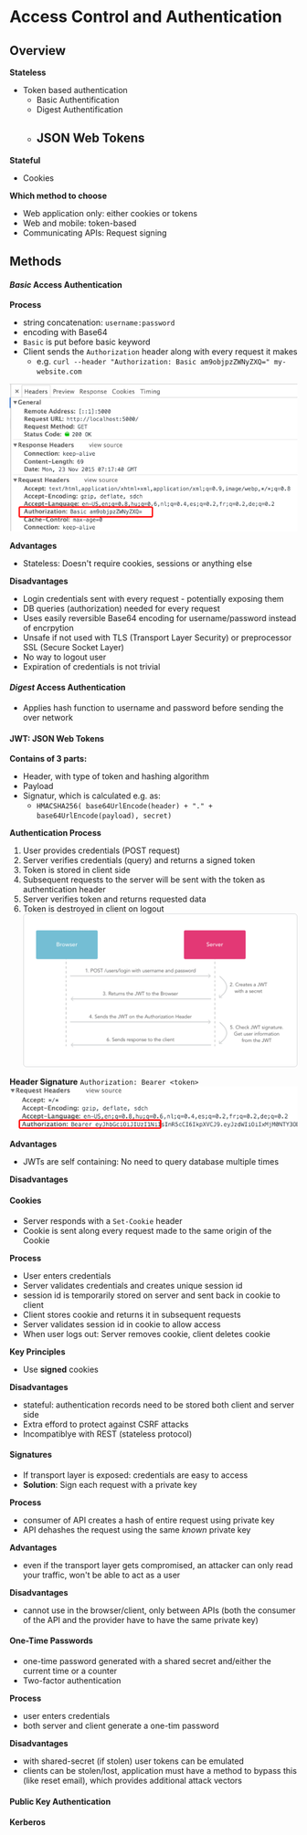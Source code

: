 # Access Control and Authentication

## Overview

**Stateless**
- Token based authentication
	- Basic Authentification
	- Digest Authentification
    - JSON Web Tokens
        - 

**Stateful**
- Cookies



**Which method to choose**
- Web application only: either cookies or tokens
- Web and mobile: token-based
- Communicating APIs: Request signing

## Methods

#### *Basic* Access Authentication

**Process**
- string concatenation: `username:password`
- encoding with Base64
- `Basic` is put before basic keyword
- Client sends the `Authorization` header along with every request it makes
	- e.g. `curl --header "Authorization: Basic am9objpzZWNyZXQ=" my-website.com`

![basic_auth.png](.\img\basic_auth.png)

**Advantages**
- Stateless: Doesn't require cookies, sessions or anything else

**Disadvantages**
- Login credentials sent with every request - potentially exposing them
- DB queries (authorization) needed for every request
- Uses easily reversible Base64 encoding for username/password instead of encrpytion
- Unsafe if not used with TLS (Transport Layer Security) or preprocessor SSL (Secure Socket Layer)
- No way to logout user
- Expiration of credentials is not trivial

#### *Digest* Access Authentication
- Applies hash function to username and password before sending the over network

#### JWT: JSON Web Tokens

**Contains of 3 parts:**
- Header, with type of token and hashing algorithm
- Payload
- Signatur, which is calculated e.g. as:
	- `HMACSHA256( base64UrlEncode(header) + "." + base64UrlEncode(payload), secret)`

**Authentication Process**
1. User provides credentials (POST request)
2. Server verifies credentials (query) and returns a signed token
3. Token is stored in client side
4. Subsequent requests to the server will be sent with the token as authentication header
5. Server verifies token and returns requested data
6. Token is destroyed in client on logout
![jwt-diagram.png](.\img\jwt-diagram.png)


**Header Signature**
`Authorization: Bearer <token>`
![json_token_auth.png](.\img\json_token_auth.png)


**Advantages**
- JWTs are self containing: No need to query database multiple times

**Disadvantages**

#### Cookies

- Server responds with a `Set-Cookie` header
- Cookie is sent along every request made to the same origin of the Cookie

**Process**
- User enters credentials
- Server validates credentials and creates unique session id
- session id is temporarily stored on server and sent back in cookie to client
- Client stores cookie and returns it in subsequent requests
- Server validates session id in cookie to allow access
- When user logs out: Server removes cookie, client deletes cookie

**Key Principles**
- Use **signed** cookies

**Disadvantages**
- stateful: authentication records need to be stored both client and server side
- Extra efford to protect against CSRF attacks
- Incompatiblye with REST (stateless protocol)

#### Signatures

- If transport layer is exposed: credentials are easy to access
- **Solution**: Sign each request with a private key

**Process**
- consumer of API creates a hash of entire request using private key
- API dehashes the request using the same *known* private key

**Advantages**
- even if the transport layer gets compromised, an attacker can only read your traffic, won't be able to act as a user

**Disadvantages**
- cannot use in the browser/client, only between APIs (both the consumer of the API and the provider have to have the same private key)


#### One-Time Passwords
- one-time password generated with a shared secret and/either the current time or a counter
- Two-factor authentication

**Process**
- user enters credentials
- both server and client generate a one-tim password

**Disadvantages**
- with shared-secret (if stolen) user tokens can be emulated
- clients can be stolen/lost, application must have a method to bypass this (like reset email), which provides additional attack vectors


#### Public Key Authentication

#### Kerberos



